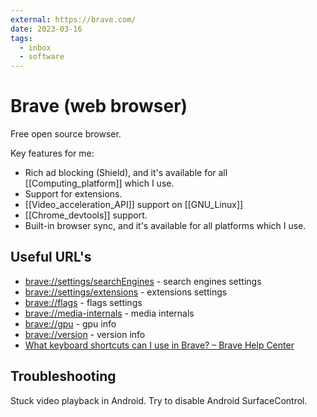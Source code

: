 ```yaml
---
external: https://brave.com/
date: 2023-03-16
tags:
  - inbox
  - software
---
```


# Brave (web browser)

Free open source browser.

Key features for me:

- Rich ad blocking (Shield), and it's available for all [[Computing_platform]]
  which I use.
- Support for extensions.
- [[Video_acceleration_API]] support on [[GNU_Linux]]
- [[Chrome_devtools]] support.
- Built-in browser sync, and it's available for all platforms which I use.

## Useful URL's

- [brave://settings/searchEngines](brave://settings/searchEngines) - search
  engines settings
- [brave://settings/extensions](brave://settings/extensions) - extensions
  settings
- [brave://flags](brave://flags) - flags settings
- [brave://media-internals](brave://media-internals) - media internals
- [brave://gpu](brave://gpu) - gpu info
- [brave://version](brave://version) - version info
- [What keyboard shortcuts can I use in Brave? – Brave Help Center](https://support.brave.com/hc/en-us/articles/360032272171-What-keyboard-shortcuts-can-I-use-in-Brave-)

## Troubleshooting

Stuck video playback in Android. Try to disable Android SurfaceControl.
